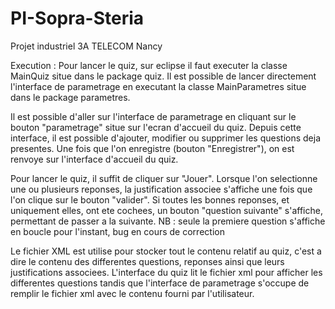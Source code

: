# PI-Sopra-Steria
Projet industriel 3A TELECOM Nancy

Execution :
Pour lancer le quiz, sur eclipse il faut executer la classe MainQuiz situe dans le package quiz.
Il est possible de lancer directement l'interface de parametrage en executant la classe MainParametres situe dans le package parametres.

Il est possible d'aller sur l'interface de parametrage en cliquant sur le bouton "parametrage" situe sur l'ecran d'accueil du quiz.
Depuis cette interface, il est possible d'ajouter, modifier ou supprimer les questions deja presentes.
Une fois que l'on enregistre (bouton "Enregistrer"), on est renvoye sur l'interface d'accueil du quiz.

Pour lancer le quiz, il suffit de cliquer sur "Jouer".
Lorsque l'on selectionne une ou plusieurs reponses, la justification associee s'affiche une fois que l'on clique sur le bouton "valider".
Si toutes les bonnes reponses, et uniquement elles, ont ete cochees, un bouton "question suivante" s'affiche, permettant de passer a la suivante.
NB : seule la premiere question s'affiche en boucle pour l'instant, bug en cours de correction

Le fichier XML est utilise pour stocker tout le contenu relatif au quiz, c'est a dire le contenu des differentes questions, reponses ainsi que leurs justifications associees.
L'interface du quiz lit le fichier xml pour afficher les differentes questions tandis que l'interface de parametrage s'occupe de remplir le fichier xml avec le contenu fourni par l'utilisateur.